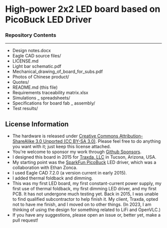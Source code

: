 High-power 2x2 LED board based on PicoBuck LED Driver
===================

### Repository Contents
-------------------
- Design notes.docx
- Eagle CAD source files/
- LICENSE.md
- Light bar schematic.pdf
- Mechanical_drawing_of_board_for_subs.pdf
- Photos of Chinese product/
- Quotes/
- README.md (this file)
- Requirements traceability matrix.xlsx
- Simulations _ spreadsheets/
- Specifications for board fab _ assembly/
- Test results/

License Information
-------------------
- The hardware is released under [Creative Commons Attribution-ShareAlike 3.0 Unported (CC BY-SA 3.0)](http://creativecommons.org/licenses/by-sa/3.0/).  Please feel free to do anything you want with it; just keep this license attached.
- You're welcome to sponsor my work through [Github Sponsors](https://github.com/sponsors/LiamDGray/).
- I designed this board in 2015 for [Traxda, LLC](https://www.traxda.com/) in Tucson, Arizona, USA.
- My starting point was the [SparkFun PicoBuck](https://github.com/sparkfun/PicoBuck) LED driver, which was a collaboration with Ethan Zonca.
- I used Eagle CAD 7.2.0 (a version current in early 2015).
- I added thermal foldback and dimming.
- This was my first LED board, my first constant-current power supply, my first use of thermal foldback, my first dimming LED driver, and my first PCB. It has not undergone much testing yet. Back in 2015, I was unable to find qualified subcontractor to help finish it. My client, Traxda, opted not to have me finish, and I moved on to other things. (In 2023, I am thinking of using the design for something related to LiFi and OpenVLC.)
- If you have any suggestions, please open an issue or, better yet, make a pull request!
